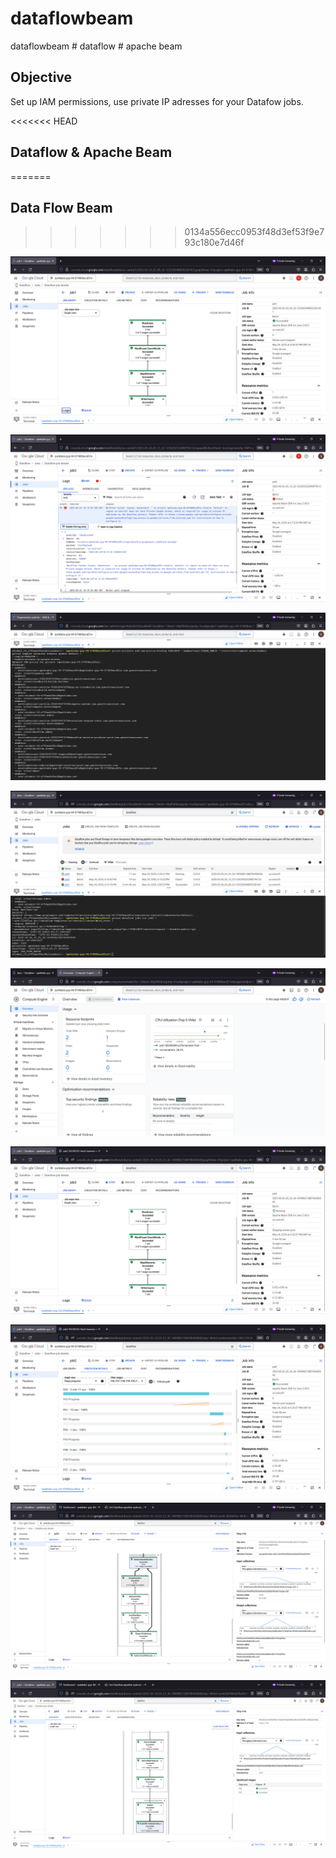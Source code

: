 # dataflowbeam
dataflowbeam # dataflow # apache beam

## Objective
Set up IAM permissions, use private IP adresses for your Datafow jobs.


<<<<<<< HEAD
## Dataflow & Apache Beam
=======
## Data Flow Beam 
>>>>>>> 0134a556ecc0953f48d3ef53f9e793c180e7d46f

![dataflowbeam001.png](./media/dataflowbeam001.png)

![dataflowbeam002.png](./media/dataflowbeam002.png)

![dataflowbeam003.png](./media/dataflowbeam003.png)

![dataflowbeam004.png](./media/dataflowbeam004.png)

![dataflowbeam005.png](./media/dataflowbeam005.png)

![dataflowbeam006.png](./media/dataflowbeam006.png)

![dataflowbeam007.png](./media/dataflowbeam007.png)

![dataflowbeam008.png](./media/dataflowbeam008.png)

![dataflowbeam009.png](./media/dataflowbeam009.png)
